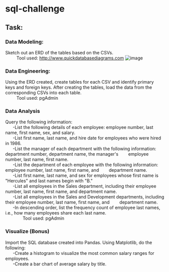 # sql-challenge
## Task:
### Data Modeling:
Sketch out an ERD of the tables based on the CSVs.
<br/>&nbsp;&nbsp;&nbsp;&nbsp;&nbsp;&nbsp;&nbsp;&nbsp;&nbsp;Tool used: http://www.quickdatabasediagrams.com
![image](https://user-images.githubusercontent.com/84332100/129827163-a6cad577-8520-4ce9-a443-9aba2bd9a70b.png)

### Data Engineering:
Using the ERD created, create tables for each CSV and identify primary keys and foreign keys. After creating the tables, load the data from the corresponding CSVs into each table.
<br/>&nbsp;&nbsp;&nbsp;&nbsp;&nbsp;&nbsp;&nbsp;&nbsp;&nbsp;Tool used: pgAdmin

### Data Analysis
Query the following information:
<br/>&nbsp;&nbsp;&nbsp;&nbsp;&nbsp;&nbsp;-List the following details of each employee: employee number, last name, first name, sex, and salary.
<br/>&nbsp;&nbsp;&nbsp;&nbsp;&nbsp;&nbsp;-List first name, last name, and hire date for employees who were hired in 1986.
<br/>&nbsp;&nbsp;&nbsp;&nbsp;&nbsp;&nbsp;-List the manager of each department with the following information: department number, department name, the manager's &nbsp;&nbsp;&nbsp;&nbsp;&nbsp;&nbsp;&nbsp;employee number, last name, first name.
<br/>&nbsp;&nbsp;&nbsp;&nbsp;&nbsp;&nbsp;-List the department of each employee with the following information: employee number, last name, first name, and &nbsp;&nbsp;&nbsp;&nbsp;&nbsp;&nbsp;&nbsp;department name.
<br/>&nbsp;&nbsp;&nbsp;&nbsp;&nbsp;&nbsp;-List first name, last name, and sex for employees whose first name is "Hercules" and last names begin with "B."
<br/>&nbsp;&nbsp;&nbsp;&nbsp;&nbsp;&nbsp;-List all employees in the Sales department, including their employee number, last name, first name, and department name.
<br/>&nbsp;&nbsp;&nbsp;&nbsp;&nbsp;&nbsp;-List all employees in the Sales and Development departments, including their employee number, last name, first name, and &nbsp;&nbsp;&nbsp;&nbsp;&nbsp;&nbsp;&nbsp;department name.
<br/>&nbsp;&nbsp;&nbsp;&nbsp;&nbsp;&nbsp;-In descending order, list the frequency count of employee last names, i.e., how many employees share each last name.
<br/>&nbsp;&nbsp;&nbsp;&nbsp;&nbsp;&nbsp;&nbsp;&nbsp;&nbsp;&nbsp;&nbsp;&nbsp;&nbsp;&nbsp;Tool used: pgAdmin

### Visualize (Bonus)
Import the SQL database created into Pandas. Using Matplotlib, do the following:
<br/>&nbsp;&nbsp;&nbsp;&nbsp;&nbsp;&nbsp;-Create a histogram to visualize the most common salary ranges for employees.
<br/>&nbsp;&nbsp;&nbsp;&nbsp;&nbsp;&nbsp;-Create a bar chart of average salary by title.







